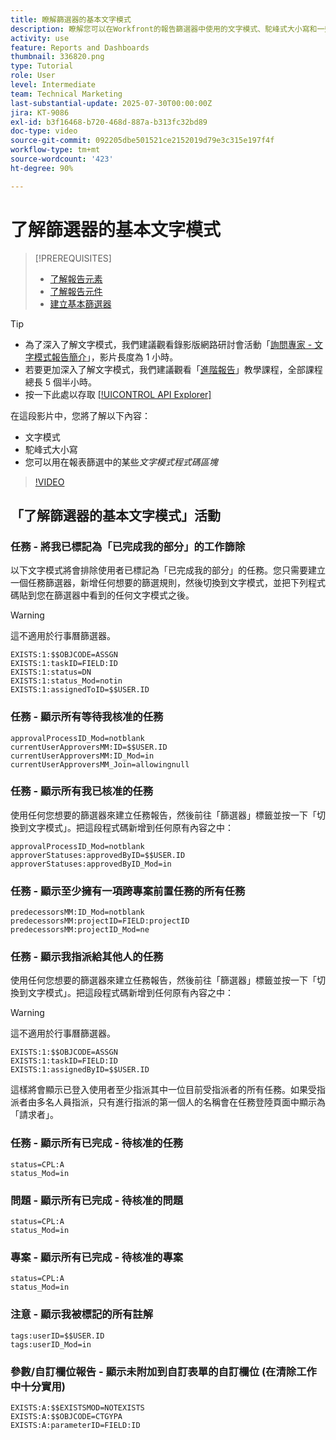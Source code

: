 ```yaml
---
title: 瞭解篩選器的基本文字模式
description: 瞭解您可以在Workfront的報告篩選器中使用的文字模式、駝峰式大小寫和一些基本文字模式。
activity: use
feature: Reports and Dashboards
thumbnail: 336820.png
type: Tutorial
role: User
level: Intermediate
team: Technical Marketing
last-substantial-update: 2025-07-30T00:00:00Z
jira: KT-9086
exl-id: b3f16468-b720-468d-887a-b313fc32bd89
doc-type: video
source-git-commit: 092205dbe501521ce2152019d79e3c315e197f4f
workflow-type: tm+mt
source-wordcount: '423'
ht-degree: 90%

---
```


# 了解篩選器的基本文字模式

>[!PREREQUISITES]
>
>* [了解報告元素](https://experienceleague.adobe.com/docs/workfront-learn/tutorials-workfront/reporting/basic-reporting/reporting-elements.html?lang=zh-hant)
>* [了解報告元件](https://experienceleague.adobe.com/docs/workfront-learn/tutorials-workfront/reporting/basic-reporting/reporting-components.html?lang=zh-hant)
>* [建立基本篩選器](https://experienceleague.adobe.com/docs/workfront-learn/tutorials-workfront/reporting/intermediate-reporting/basic-text-mode-for-filters.html?lang=zh-hant)


>[!TIP]
>
>* 為了深入了解文字模式，我們建議觀看錄影版網路研討會活動「[詢問專家 - 文字模式報告簡介](https://experienceleague.adobe.com/docs/workfront-events/events/reporting-and-dashboards/introduction-to-text-mode-reporting.html?lang=zh-hant)」，影片長度為 1 小時。
>* 若要更加深入了解文字模式，我們建議觀看「[進階報告](https://experienceleague.adobe.com/docs/workfront-learn/tutorials-workfront/reporting/advanced-reporting/welcome-to-advanced-reporting.html?lang=zh-hant)」教學課程，全部課程總長 5 個半小時。
>* 按一下此處以存取 [[!UICONTROL API Explorer]](https://developer.adobe.com/workfront/api-explorer/)


在這段影片中，您將了解以下內容：

* 文字模式
* 駝峰式大小寫
* 您可以用在報表篩選中的某些&#x200B;_文字模式程式碼區塊_

>[!VIDEO](https://video.tv.adobe.com/v/3470329/?quality=12&learn=on&captions=chi_hant)

## 「了解篩選器的基本文字模式」活動


### 任務 - 將我已標記為「已完成我的部分」的工作篩除

以下文字模式將會排除使用者已標記為「已完成我的部分」的任務。您只需要建立一個任務篩選器，新增任何想要的篩選規則，然後切換到文字模式，並把下列程式碼貼到您在篩選器中看到的任何文字模式之後。


>[!WARNING]
>
> 這不適用於行事曆篩選器。

```
EXISTS:1:$$OBJCODE=ASSGN  
EXISTS:1:taskID=FIELD:ID  
EXISTS:1:status=DN  
EXISTS:1:status_Mod=notin  
EXISTS:1:assignedToID=$$USER.ID 
```

### 任務 - 顯示所有等待我核准的任務

```
approvalProcessID_Mod=notblank
currentUserApproversMM:ID=$$USER.ID
currentUserApproversMM:ID_Mod=in
currentUserApproversMM_Join=allowingnull
```

### 任務 - 顯示所有我已核准的任務

使用任何您想要的篩選器來建立任務報告，然後前往「篩選器」標籤並按一下「切換到文字模式」。把這段程式碼新增到任何原有內容之中：

```
approvalProcessID_Mod=notblank
approverStatuses:approvedByID=$$USER.ID
approverStatuses:approvedByID_Mod=in
```

### 任務 - 顯示至少擁有一項跨專案前置任務的所有任務

```
predecessorsMM:ID_Mod=notblank
predecessorsMM:projectID=FIELD:projectID
predecessorsMM:projectID_Mod=ne
```

### 任務 - 顯示我指派給其他人的任務

使用任何您想要的篩選器來建立任務報告，然後前往「篩選器」標籤並按一下「切換到文字模式」。把這段程式碼新增到任何原有內容之中：

>[!WARNING]
> 
> 這不適用於行事曆篩選器。

```
EXISTS:1:$$OBJCODE=ASSGN
EXISTS:1:taskID=FIELD:ID
EXISTS:1:assignedByID=$$USER.ID
```

這樣將會顯示已登入使用者至少指派其中一位目前受指派者的所有任務。如果受指派者由多名人員指派，只有進行指派的第一個人的名稱會在任務登陸頁面中顯示為「請求者」。

### 任務 - 顯示所有已完成 - 待核准的任務

```
status=CPL:A
status_Mod=in
```


### 問題 - 顯示所有已完成 - 待核准的問題

```
status=CPL:A
status_Mod=in
```


### 專案 - 顯示所有已完成 - 待核准的專案

```
status=CPL:A
status_Mod=in
```


### 注意 - 顯示我被標記的所有註解

```
tags:userID=$$USER.ID
tags:userID_Mod=in
```


### 參數/自訂欄位報告 - 顯示未附加到自訂表單的自訂欄位 (在清除工作中十分實用)

```
EXISTS:A:$$EXISTSMOD=NOTEXISTS
EXISTS:A:$$OBJCODE=CTGYPA
EXISTS:A:parameterID=FIELD:ID
```
